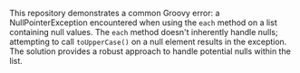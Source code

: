 This repository demonstrates a common Groovy error: a NullPointerException encountered when using the `each` method on a list containing null values. The `each` method doesn't inherently handle nulls; attempting to call `toUpperCase()` on a null element results in the exception.  The solution provides a robust approach to handle potential nulls within the list.